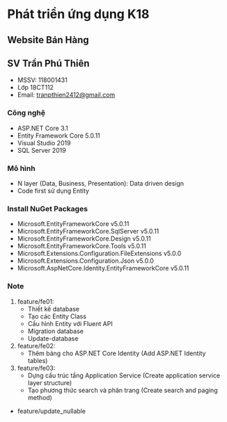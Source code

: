 ﻿# Phát triển ứng dụng K18
## Website Bán Hàng
## SV Trần Phú Thiên
* MSSV: 118001431
* Lớp 18CT112
* Email: tranpthien2412@gmail.com
### Công nghệ
* ASP.NET Core 3.1
* Entity Framework Core 5.0.11
* Visual Studio 2019
* SQL Server 2019
### Mô hình
* N layer (Data, Business, Presentation): Data driven design
* Code first sử dụng Entity
### Install NuGet Packages
* Microsoft.EntityFrameworkCore v5.0.11
* Microsoft.EntityFrameworkCore.SqlServer v5.0.11
* Microsoft.EntityFrameworkCore.Design v5.0.11
* Microsoft.EntityFrameworkCore.Tools v5.0.11
* Microsoft.Extensions.Configuration.FileExtensions v5.0.0
* Microsoft.Extensions.Configuration.Json v5.0.0
* Microsoft.AspNetCore.Identity.EntityFrameworkCore v5.0.11
### Note
1. feature/fe01:
	* Thiết kế database
	* Tạo các Entity Class
	* Cấu hình Entity với Fluent API
	* Migration database
	* Update-database
2. feature/fe02:
	* Thêm bảng cho ASP.NET Core Identity (Add ASP.NET Identity tables)
3. feature/fe03:
	* Dựng cấu trúc tầng Application Service (Create application service layer structure)
	* Tạo phương thức search và phân trang (Create search and paging method)
* feature/update_nullable